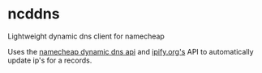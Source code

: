 # ncddns
Lightweight dynamic dns client for namecheap


Uses the [namecheap dynamic dns api](https://www.namecheap.com/support/knowledgebase/article.aspx/29/11/how-do-i-use-a-browser-to-dynamically-update-the-hosts-ip/) and [ipify.org's](https://ipify.org) API to automatically update ip's for a records. 
